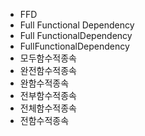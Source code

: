 ﻿- FFD
- Full Functional Dependency
- Full FunctionalDependency
- FullFunctionalDependency
- 모두함수적종속
- 완전함수적종속
- 완함수적종속
- 전부함수적종속
- 전체함수적종속
- 전함수적종속
